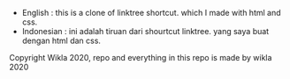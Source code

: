 - English : this is a clone of linktree shortcut. which I made with html and css.
- Indonesian : ini adalah tiruan dari shourtcut linktree. yang saya buat dengan html dan css.

Copyright Wikla 2020, repo and everything in this repo is made by wikla 2020